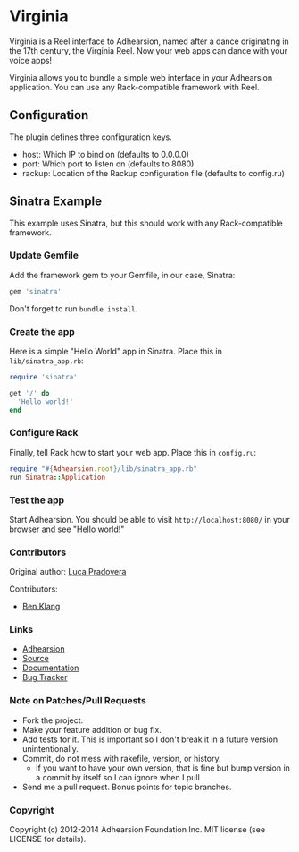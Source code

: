 # Virginia

Virginia is a Reel interface to Adhearsion, named after a dance originating in the 17th century, the Virginia Reel. Now your web apps can dance with your voice apps!

Virginia allows you to bundle a simple web interface in your Adhearsion application. You can use any Rack-compatible framework with Reel.

## Configuration

The plugin defines three configuration keys.

* host: Which IP to bind on (defaults to 0.0.0.0)
* port: Which port to listen on (defaults to 8080)
* rackup: Location of the Rackup configuration file (defaults to config.ru)

## Sinatra Example

This example uses Sinatra, but this should work with any Rack-compatible framework.

### Update Gemfile

Add the framework gem to your Gemfile, in our case, Sinatra:

```Ruby
gem 'sinatra'
```

Don't forget to run `bundle install`.

### Create the app

Here is a simple "Hello World" app in Sinatra. Place this in `lib/sinatra_app.rb`:

```Ruby
require 'sinatra'

get '/' do
  'Hello world!'
end
```

### Configure Rack

Finally, tell Rack how to start your web app. Place this in `config.ru`:

```Ruby
require "#{Adhearsion.root}/lib/sinatra_app.rb"
run Sinatra::Application
```

### Test the app

Start Adhearsion.  You should be able to visit `http://localhost:8080/` in your browser and see "Hello world!"

### Contributors

Original author: [Luca Pradovera](https://github.com/polysics)

Contributors:
* [Ben Klang](https://github.com/bklang)

### Links

* [Adhearsion](http://adhearsion.com)
* [Source](https://github.com/adhearsion/adhearsion-asterisk)
* [Documentation](http://rdoc.info/github/adhearsion/adhearsion-asterisk/master/frames)
* [Bug Tracker](https://github.com/adhearsion/adhearsion-asterisk/issues)

### Note on Patches/Pull Requests

* Fork the project.
* Make your feature addition or bug fix.
* Add tests for it. This is important so I don't break it in a future version unintentionally.
* Commit, do not mess with rakefile, version, or history.
  * If you want to have your own version, that is fine but bump version in a commit by itself so I can ignore when I pull
* Send me a pull request. Bonus points for topic branches.

### Copyright

Copyright (c) 2012-2014 Adhearsion Foundation Inc. MIT license (see LICENSE for details).
